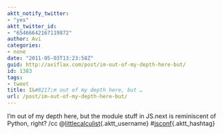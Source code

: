 ```yaml
---
aktt_notify_twitter:
- "yes"
aktt_twitter_id:
- "65466642167119872"
author: Avi
categories:
- none
date: "2011-05-03T13:23:58Z"
guid: http://aviflax.com/post/im-out-of-my-depth-here-but/
id: 1383
tags:
- tweet
title: I&#8217;m out of my depth here, but …
url: /post/im-out-of-my-depth-here-but/
---
```

I&#8217;m out of my depth here, but the module stuff in JS.next is reminiscent of Python, right? /cc @[littlecalculist](http://twitter.com/littlecalculist){.aktt_username} #[jsconf](http://search.twitter.com/search?q=%23jsconf){.aktt_hashtag}